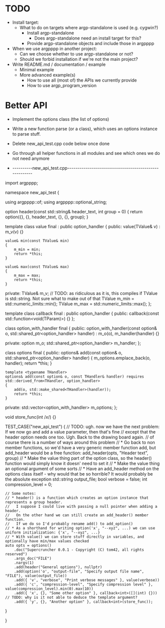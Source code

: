 <!--
SPDX-FileCopyrightText: 2025 Thomas Mathys
SPDX-License-Identifier: MIT
-->

# TODO
* Install target:
  * What to do on targets where argp-standalone is used (e.g. cygwin?)
    * Install argp-standalone
      * Does argp-standalone need an install target for this?
    * Provide argp-standalone objects and include those in argpppp
* When we use argpppp in another project:
  * Can we choose whether to use argp-standalone or not?
  * Should we forbid installation if we're not the main project?
* Write README.md / documentation / example
  * Minimal example
  * More advanced example(s)
    * How to use all (most of) the APIs we currently provide
    * How to use argp_program_version

# Better API
* Implement the options class (the list of options)
* Write a new function parse (or a class), which uses an options instance to parse stuff.
* Delete new_api_test.cpp code below once done
* Go through all helper functions in all modules and see which ones we do not need anymore

* ----------new_api_test.cpp--------------------------------------------------------

import argpppp;

namespace new_api_test
{

using argpppp::of;
using argpppp::optional_string;

option header(const std::string& header_text, int group = 0)
{
    return option({}, {}, header_text, {}, {}, group);
}

template <typename TValue>
class value final : public option_handler
{
public:
    value(TValue& v) : m_v(v) {}

    value& min(const TValue& min)
    {
        m_min = min;
        return *this;
    }

    value& max(const TValue& max)
    {
        m_max = max;
        return *this;
    }
private:
    TValue& m_v;
    // TODO: as ridiculous as it is, this compiles if TValue is std::string. Not sure what to make out of that
    TValue m_min = std::numeric_limits<TValue>::min();
    TValue m_max = std::numeric_limits<TValue>::max();
};

template <typename TParam>
class callback final : public option_handler
{
public:
    callback(const std::function<void(TParam)>) {}
};

class option_with_handler final
{
public:
    option_with_handler(const option& o, std::shared_ptr<option_handler> handler)
        : m_o(o),
        m_handler(handler)
    {}

private:
    option m_o;
    std::shared_ptr<option_handler> m_handler;
};

class options final
{
public:
    options& add(const option& o, std::shared_ptr<option_handler> handler)
    {
        m_options.emplace_back(o, handler);
        return *this;
    }

    template <typename THandler>
    options& add(const option& o, const THandler& handler) requires std::derived_from<THandler, option_handler>
    {
        add(o, std::make_shared<THandler>(handler));
        return *this;
    }

private:
    std::vector<option_with_handler> m_options;
};

void store_func(int /*x*/) {}

TEST_CASE("new_api_test")
{
    // TODO: ugh. now we have the next problem: If we now go and add a value parameter, then that's fine
    //       except that the header option needs one too. Ugh. Back to the drawing board again.
    //       of course there is a number of ways around this problem
    //       * Go back to non member functions, so we'd have a very generic member function add, but add_header would be a free function: add_header(opts, "Header text", group)
    //       * Make the value thing part of the option class, so the header() function would simply know it doesn' need to set it
    //       * Make the value thing an optional argument of some sorts
    //       * Have an add_header method on the options class itself - why would that be so horrible? It would probably be the absolute exception
    std::string output_file;
    bool verbose = false;
    int compression_level = 0;

    // Some notes:
    // * header() is a function which creates an option instance that represents a group header.
    //   I suppose I could live with passing a null pointer when adding a header.
    //   On the other hand we can still create an add_header() member function.
    //   If we do so I'd probably rename add() to add_option()
    // * As a shorthand for writing option('x', "--xyz", ...) we can use uniform initialization: {'x', "--xyz", ...}
    // * With value() we can store stuff directly in variables, and optionally have min/max values checked
    auto opts = options()
        .doc("Supercruncher 0.0.1 - Copyright (C) tom42, all rights reserved")
        .args_doc("FILE")
        .nargs(1)
        .add(header("General options"), nullptr)
        .add(option('o', "output-file", "Specify output file name", "FILE"), value(output_file))
        .add({ 'v', "verbose", "Print verbose messages" }, value(verbose))
        .add({ 'c', "compression-level", "Specify compression level" }, value(compression_level).min(0).max(10))
        .add({ 'x', {}, "Some other option" }, callback<int>([](int) {})) // TODO: why is it not able to deduce the template argument?
        .add({ 'y', {}, "Another option" }, callback<int>(store_func));
}

}
